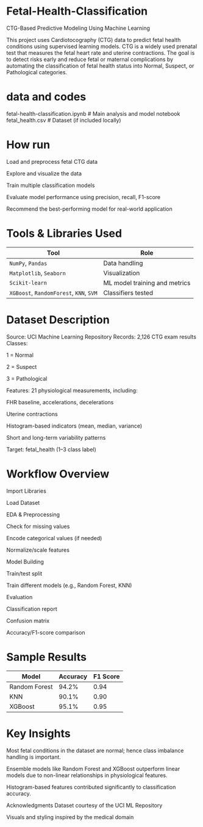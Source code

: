 # Fetal-Health-Classification
CTG-Based Predictive Modeling Using Machine Learning

This project uses Cardiotocography (CTG) data to predict fetal health conditions using supervised learning models. CTG is a widely used prenatal test that measures the fetal heart rate and uterine contractions. The goal is to detect risks early and reduce fetal or maternal complications by automating the classification of fetal health status into Normal, Suspect, or Pathological categories.

# data and codes
fetal-health-classification.ipynb    # Main analysis and model notebook
fetal_health.csv                     # Dataset (if included locally)
# How run
Load and preprocess fetal CTG data

Explore and visualize the data

Train multiple classification models

Evaluate model performance using precision, recall, F1-score

Recommend the best-performing model for real-world application



# Tools & Libraries Used
| Tool                                    | Role                          |
| --------------------------------------- | ----------------------------- |
| `NumPy`, `Pandas`                       | Data handling                 |
| `Matplotlib`, `Seaborn`                 | Visualization                 |
| `Scikit-learn`                          | ML model training and metrics |
| `XGBoost`, `RandomForest`, `KNN`, `SVM` | Classifiers tested            |

# Dataset Description
Source: UCI Machine Learning Repository
Records: 2,126 CTG exam results
Classes:

1 = Normal

2 = Suspect

3 = Pathological

Features: 21 physiological measurements, including:

FHR baseline, accelerations, decelerations

Uterine contractions

Histogram-based indicators (mean, median, variance)

Short and long-term variability patterns

Target: fetal_health (1–3 class label)


# Workflow Overview
Import Libraries

Load Dataset

EDA & Preprocessing

Check for missing values

Encode categorical values (if needed)

Normalize/scale features

Model Building

Train/test split

Train different models (e.g., Random Forest, KNN)

Evaluation

Classification report

Confusion matrix

Accuracy/F1-score comparison
# Sample Results

| Model         | Accuracy | F1 Score |
| ------------- | -------- | -------- |
| Random Forest | 94.2%    | 0.94     |
| KNN           | 90.1%    | 0.90     |
| XGBoost       | 95.1%    | 0.95     |

# Key Insights
Most fetal conditions in the dataset are normal; hence class imbalance handling is important.

Ensemble models like Random Forest and XGBoost outperform linear models due to non-linear relationships in physiological features.

Histogram-based features contributed significantly to classification accuracy.

Acknowledgments
Dataset courtesy of the UCI ML Repository

Visuals and styling inspired by the medical domain


